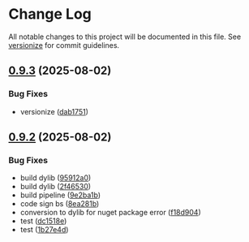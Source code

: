 # Change Log

All notable changes to this project will be documented in this file. See [versionize](https://github.com/versionize/versionize) for commit guidelines.

<a name="0.9.3"></a>
## [0.9.3](https://www.github.com/akinbender/UsbSerialForMacOS/releases/tag/v0.9.3) (2025-08-02)

### Bug Fixes

* versionize ([dab1751](https://www.github.com/akinbender/UsbSerialForMacOS/commit/dab1751add3f01c452ff21e4178965bc2d8e9804))

<a name="0.9.2"></a>
## [0.9.2](https://www.github.com/akinbender/UsbSerialForMacOS/releases/tag/v0.9.2) (2025-08-02)

### Bug Fixes

* build dylib ([95912a0](https://www.github.com/akinbender/UsbSerialForMacOS/commit/95912a07f119828b01a627683a7d7bfe987beae4))
* build dylib ([2f46530](https://www.github.com/akinbender/UsbSerialForMacOS/commit/2f46530a48c3b886f6a69f4eca7f40a3d7b5221a))
* build pipeline ([9e2ba1b](https://www.github.com/akinbender/UsbSerialForMacOS/commit/9e2ba1b47fd25fa3f65007a6873d61f04387c858))
* code sign bs ([8ea281b](https://www.github.com/akinbender/UsbSerialForMacOS/commit/8ea281bc166dc85bffe8cbee60a992adce2e1e98))
* conversion to dylib for nuget package error ([f18d904](https://www.github.com/akinbender/UsbSerialForMacOS/commit/f18d90436e5abb7e98b04e65a830f6b45ce9ceb2))
* test ([dc1518e](https://www.github.com/akinbender/UsbSerialForMacOS/commit/dc1518efa2f0b2e6782fb7f62c0fceba8581ed10))
* test ([1b27e4d](https://www.github.com/akinbender/UsbSerialForMacOS/commit/1b27e4d1c5911a3f2db51386d8394e0822cefeb5))


